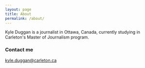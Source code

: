 ```yaml
---
layout: page
title: About
permalink: /about/
---
```


Kyle Duggan is a journalist in Ottawa, Canada, currently studying in Carleton's Master of Journalism program.

### Contact me

[kyle.duggan@carleton.ca](mailto:kyle.duggan@carleton.ca)
